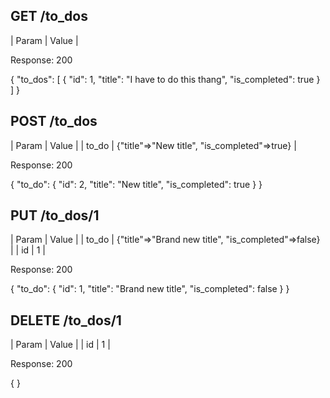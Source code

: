 
## GET /to_dos

| Param | Value |


Response: 200

{
  "to_dos": [
    {
      "id": 1,
      "title": "I have to do this thang",
      "is_completed": true
    }
  ]
}

## POST /to_dos

| Param | Value |
| to_do | {"title"=>"New title", "is_completed"=>true} |

Response: 200

{
  "to_do": {
    "id": 2,
    "title": "New title",
    "is_completed": true
  }
}

## PUT /to_dos/1

| Param | Value |
| to_do | {"title"=>"Brand new title", "is_completed"=>false} |
| id | 1 |

Response: 200

{
  "to_do": {
    "id": 1,
    "title": "Brand new title",
    "is_completed": false
  }
}

## DELETE /to_dos/1

| Param | Value |
| id | 1 |

Response: 200

{
}

